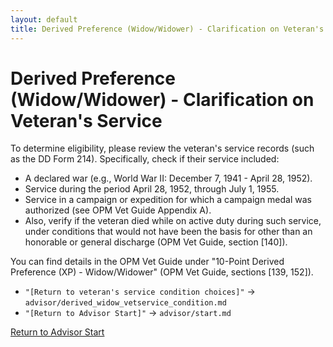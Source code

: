 ```yaml
---
layout: default
title: Derived Preference (Widow/Widower) - Clarification on Veteran's Service
---
```


# Derived Preference (Widow/Widower) - Clarification on Veteran's Service

To determine eligibility, please review the veteran's service records (such as the DD Form 214). Specifically, check if their service included:
* A declared war (e.g., World War II: December 7, 1941 - April 28, 1952).
* Service during the period April 28, 1952, through July 1, 1955.
* Service in a campaign or expedition for which a campaign medal was authorized (see OPM Vet Guide Appendix A).
* Also, verify if the veteran died while on active duty during such service, under conditions that would not have been the basis for other than an honorable or general discharge (OPM Vet Guide, section [140]).

You can find details in the OPM Vet Guide under "10-Point Derived Preference (XP) - Widow/Widower" (OPM Vet Guide, sections [139, 152]).

* `"[Return to veteran's service condition choices]"` -> `advisor/derived_widow_vetservice_condition.md`
* `"[Return to Advisor Start]"` -> `advisor/start.md`

[Return to Advisor Start](./start.md)
